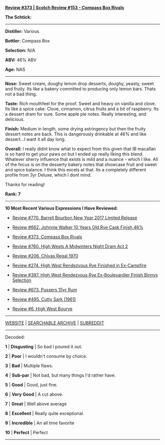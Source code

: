 
[**Review #373 | Scotch Review #153 - Compass Box Rivals**]( https://t8ke.review/review-373-compass-box-rivals/)

**The Schtick:** 

-----

**Distiller:** Various

**Bottler:** Compass Box

**Selection:** N/A

**ABV:**  46% ABV

**Age:** NAS 

-----

**Nose:**  Sweet cream, doughy lemon drop desserts, doughy, yeasty, sweet and fruity. Its like a bakery committed to producing only lemon bars. Thats not a bad thing.

**Taste:** Rich mouthfeel for the proof. Sweet and heavy on vanilla and clove. Its like a spice cake. Clove, cinnamon, citrus fruits and a bit of raspberry. Its a dessert dram for sure. Some apple pie notes. Really interesting, and delicious.

**Finish:** Medium in length, some drying astringency but then the fruity dessert notes are back. This is dangerously drinkable at 46% and like dessert...I want it all day long.

**Overall:** I really didnt know what to expect from this given that IB macallan is so hard to get your paws on but I ended up really liking this blend. Whatever sherry influence that exists is mild and a nuance - which I like. All of the focus is on the desserty bakery notes that showcase fruit and sweet and spice balance. I think this excels at that. Its a completely different profile from 3yr Deluxe, which I dont mind.

Thanks for reading!

**Rank: 7**

----- 

**10 Most Recent Various Expressions I Have Reviewed:** 

- [Review #770. Barrell Bourbon New Year 2017 Limited Release]( https://t8ke.review/review-770-barrell-bourbon-new-year-limited-edition-2017/) 

- [Review #662. Johnnie Walker 10 Years Old Rye Cask Finish 46%]( https://t8ke.review/review-662-johnnie-walker-select-cask-10-years-old-rye-cask-finish/) 

- [Review #373. Compass Box Rivals]( https://t8ke.review/review-373-compass-box-rivals/) 

- [Review #760. High Wests A Midwinters Night Dram Act 2]( https://t8ke.review/review-760-high-wests-a-midwinters-night-dram-act-2/) 

- [Review #206. Chivas Regal 1970]( https://t8ke.review/review-206-chivas-regal-12yr-1970/) 

- [Review #274. High West Rendezvous Rye Finished in Ex-Campfire]( https://t8ke.review/review-274-high-west-rendezvous-rye-ex-campfire/) 

- [Review #397. High West Rendezvous Rye Ex-Boulevardier Finish Binnys Selection]( https://t8ke.review/review-397-high-west-rendezvous-ex-boulevardier/) 

- [Review #673. Pussers 15yr Rum]( https://t8ke.review/review-673-pussers-15yr-rum/) 

- [Review #495. Cutty Sark (1961)]( https://t8ke.review/review-495-cutty-sark-1961/) 

- [Review #6. High West Bourye]( https://t8ke.review/review-6-high-west-bourye-2015/) 

-----

[WEBSITE](https://t8ke.review) | [SEARCHABLE ARCHIVE](https://t8ke.review/review-archive/) | [SUBREDDIT](https://reddit.com/r/t8kereviews)

-----

Decoded:

**1** | **Disgusting** | So bad I poured it out.

**2** | **Poor** | I wouldn't consume by choice.

**3** | **Bad** | Multiple flaws.

**4** | **Sub-par** | Not bad, but many things I'd rather have.

**5** | **Good** | Good, just fine.

**6** | **Very Good** | A cut above.

**7** | **Great** | Well above average

**8** | **Excellent** | Really quite exceptional.

**9** | **Incredible** | An all time favorite

**10** | **Perfect** | Perfect

----


